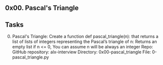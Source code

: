 0x00. Pascal's Triangle
---------------------------------------------------------

Tasks
---------------------------------------------------------------
0. Pascal's Triangle: Create a function def pascal_triangle(n): that returns a list of lists of integers representing the Pascal’s triangle of n: Returns an empty list if n <= 0, You can assume n will be always an integer
Repo: GitHub repository: alx-interview Directory: 0x00-pascal_triangle File: 0-pascal_triangle.py
